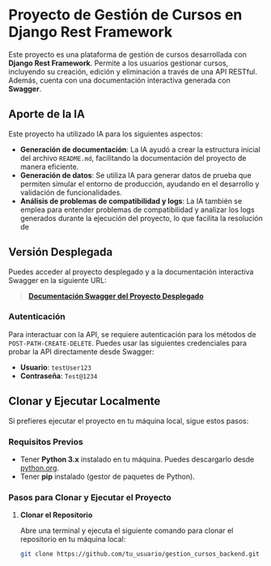 # Proyecto de Gestión de Cursos en Django Rest Framework

Este proyecto es una plataforma de gestión de cursos desarrollada con **Django Rest Framework**. Permite a los usuarios gestionar cursos, incluyendo su creación, edición y eliminación a través de una API RESTful. Además, cuenta con una documentación interactiva generada con **Swagger**.

## Aporte de la IA
Este proyecto ha utilizado IA para los siguientes aspectos:

- **Generación de documentación**: La IA ayudó a crear la estructura inicial del archivo `README.md`, facilitando la documentación del proyecto de manera eficiente.
- **Generación de datos**: Se utiliza IA para generar datos de prueba que permiten simular el entorno de producción, ayudando en el desarrollo y validación de funcionalidades.
- **Análisis de problemas de compatibilidad y logs**: La IA también se emplea para entender problemas de compatibilidad y analizar los logs generados durante la ejecución del proyecto, lo que facilita la resolución de

## Versión Desplegada

Puedes acceder al proyecto desplegado y a la documentación interactiva Swagger en la siguiente URL:

> **[Documentación Swagger del Proyecto Desplegado](https://gestion-cursos-backend.onrender.com/swagger/)**

### Autenticación

Para interactuar con la API, se requiere autenticación para los métodos de `POST-PATH-CREATE-DELETE`. Puedes usar las siguientes credenciales para probar la API directamente desde Swagger:

- **Usuario**: `testUser123`
- **Contraseña**: `Test@1234`

## Clonar y Ejecutar Localmente

Si prefieres ejecutar el proyecto en tu máquina local, sigue estos pasos:

### Requisitos Previos

- Tener **Python 3.x** instalado en tu máquina. Puedes descargarlo desde [python.org](https://www.python.org/downloads/).
- Tener **pip** instalado (gestor de paquetes de Python).

### Pasos para Clonar y Ejecutar el Proyecto

1. **Clonar el Repositorio**

   Abre una terminal y ejecuta el siguiente comando para clonar el repositorio en tu máquina local:

   ```bash
   git clone https://github.com/tu_usuario/gestion_cursos_backend.git

